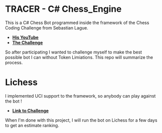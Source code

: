 # TRACER - C# Chess_Engine
This is a C# Chess Bot programmed inside the framework of the Chess Coding Challenge from Sebastian Lague.
* <b>[His YouTube](https://www.youtube.com/@SebastianLague)</b>        
* <b>[The Challenge](https://www.youtube.com/watch?v=iScy18pVR58&t=4s)</b>      

So after participating I wanted to challenge myself to make the best possible bot I can without Token Limiations.
This repo will summarize the process.

# Lichess
I implemented UCI support to the framework, so anybody can play against the bot !
* <b>[Link to Challenge](https://lichess.org/@/TRACER_Bot)</b>  

When I'm done with this project, I will run the bot on Lichess for a few days to get an estimate ranking.
